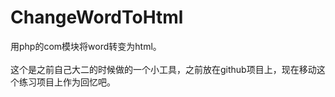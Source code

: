 # ChangeWordToHtml
用php的com模块将word转变为html。<br/><br/>
这个是之前自己大二的时候做的一个小工具，之前放在github项目上，现在移动这个练习项目上作为回忆吧。
